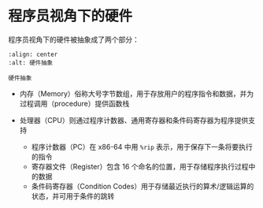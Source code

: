 # 程序员视角下的硬件

程序员视角下的硬件被抽象成了两个部分：

```{figure} ./assets/asm_hardware.jpg
:align: center
:alt: 硬件抽象

硬件抽象

```

- 内存（Memory）俗称大号字节数组，用于存放用户的程序指令和数据，并为过程调用（procedure）提供函数栈
- 处理器（CPU）则通过程序计数器、通用寄存器和条件码寄存器为程序提供支持
 
  - 程序计数器（PC）在 x86-64 中用 `%rip` 表示，用于保存下一条将要执行的指令
  - 寄存器文件（Register）包含 16 个命名的位置，用于存储程序执行过程中的数据
  - 条件码寄存器（Condition Codes）用于存储最近执行的算术/逻辑运算的状态，并可用于条件的跳转


